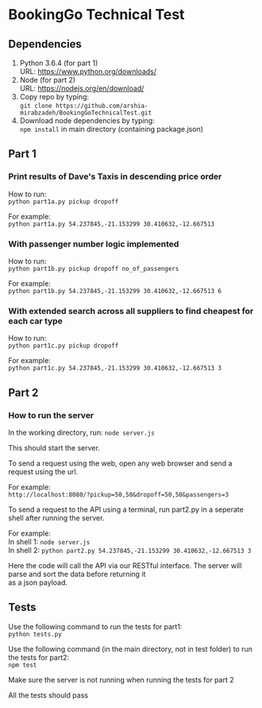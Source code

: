 # BookingGo Technical Test

## Dependencies
1. Python 3.6.4 (for part 1)  
URL: https://www.python.org/downloads/  
2. Node (for part 2)  
URL: https://nodejs.org/en/download/  
3. Copy repo by typing:  
`git clone https://github.com/arshia-mirabzadeh/BookingGoTechnicalTest.git`  
4. Download node dependencies by typing:  
`npm install` in main directory (containing package.json)  

## Part 1

### Print results of Dave's Taxis in descending price order

How to run:  
`python part1a.py pickup dropoff`

For example:  
`python part1a.py 54.237845,-21.153299 30.410632,-12.667513`

### With passenger number logic implemented

How to run:  
`python part1b.py pickup dropoff no_of_passengers`

For example:  
`python part1b.py 54.237845,-21.153299 30.410632,-12.667513 6`

### With extended search across all suppliers to find cheapest for each car type

How to run:  
`python part1c.py pickup dropoff`

For example:  
`python part1c.py 54.237845,-21.153299 30.410632,-12.667513 3`

## Part 2

### How to run the server

In the working directory, run:
`node server.js`

This should start the server. 

To send a request using the web, open any web browser and send a request using the url.

For example:  
`http://localhost:8080/?pickup=50,50&dropoff=50,50&passengers=3`

To send a request to the API using a terminal, run part2.py in a seperate shell after
running the server.

For example:  
In shell 1: `node server.js`  
In shell 2: `python part2.py 54.237845,-21.153299 30.410632,-12.667513 3`  
  
Here the code will call the API via our RESTful interface. The server will parse and sort the data before returning it  
as a json payload.

## Tests

Use the following command to run the tests for part1:  
`python tests.py`

Use the following command (in the main directory, not in test folder) to run the tests for part2:  
`npm test`  
  
Make sure the server is not running when running the tests for part 2

All the tests should pass
